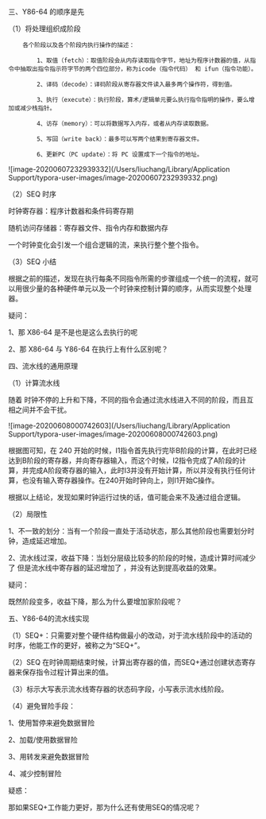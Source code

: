 三、Y86-64 的顺序是先

（1）将处理组织成阶段

		各个阶段以及各个阶段内执行操作的描述：
	
			1、取值（fetch）：取值阶段会从内存读取指令字节，地址为程序计数器的值，从指令中抽取出指令指示符字节的两个四位部分，称为icode（指令代码） 和 ifun（指令功能）。
	
			2、译码（decode）：译码阶段从寄存器文件读入最多两个操作符，得到值。
	
			3、执行（execute）：执行阶段，算术/逻辑单元要么执行指令指明的操作，要么增加或减少栈指针。
	
			4、访存（memory）：可以将数据写入内存，或者从内存读取数据。
	
			5、写回（write back）：最多可以写两个结果到寄存器文件。
	
			6、更新PC（PC update）：将 PC 设置成下一个指令的地址。

![image-20200607232939332](/Users/liuchang/Library/Application Support/typora-user-images/image-20200607232939332.png)

（2）SEQ 时序

时钟寄存器：程序计数器和条件码寄存期

随机访问存储器：寄存器文件、指令内存和数据内存

一个时钟变化会引发一个组合逻辑的流，来执行整个整个指令。

（3）SEQ 小结

根据之前的描述，发现在执行每条不同指令所需的步骤组成一个统一的流程，就可以用很少量的各种硬件单元以及一个时钟来控制计算的顺序，从而实现整个处理器。

疑问：

1、那 X86-64 是不是也是这么去执行的呢

2、那 X86-64 与 Y86-64 在执行上有什么区别呢？

四、流水线的通用原理

（1）计算流水线

随着 时钟不停的上升和下降，不同的指令会通过流水线进入不同的阶段，而且互相之间并不会干扰。

![image-20200608000742603](/Users/liuchang/Library/Application Support/typora-user-images/image-20200608000742603.png)

根据图可知，在 240 开始的时候，I1指令首先执行完毕B阶段的计算，在此时已经达到B阶段的寄存器，并向寄存器输入，而这个时候，I2指令完成了A阶段的计算，并完成A阶段寄存器的输入，此时I3并没有开始计算，所以并没有执行任何计算，也没有输入寄存器操作。在240开始时钟向上，则I1开始C操作。

根据以上结论，发现如果时钟运行过快的话，值可能会来不及通过组合逻辑。

（2）局限性

1、不一致的划分：当有一个阶段一直处于活动状态，那么其他阶段也需要划分时钟，造成延迟增加。

2、流水线过深，收益下降：当划分层级比较多的阶段的时候，造成计算时间减少了 但是流水线中寄存器的延迟增加了 ，并没有达到提高收益的效果。

疑问：

既然阶段变多，收益下降，那么为什么要增加家阶段呢？

五、Y86-64的流水线实现

（1）SEQ+：只需要对整个硬件结构做最小的改动，对于流水线阶段中的活动的时序，他能工作的更好，被称之为“SEQ+”。

（2）SEQ 在时钟周期结束时候，计算出寄存器的值，而SEQ+通过创建状态寄存器来保存指令过程计算出来的值。

（3）标示大写表示流水线寄存器的状态码字段，小写表示流水线阶段。

（4）避免冒险手段：

1、使用暂停来避免数据冒险

2、加载/使用数据冒险

3、用转发来避免数据冒险

4、减少控制冒险

疑惑：

那如果SEQ+工作能力更好，那为什么还有使用SEQ的情况呢？